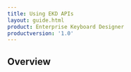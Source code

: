 ```yaml
---
title: Using EKD APIs
layout: guide.html
product: Enterprise Keyboard Designer
productversion: '1.0'
---
```


## Overview



